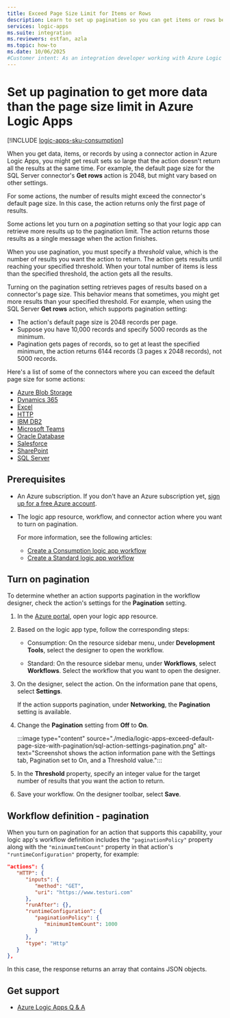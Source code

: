 ```yaml
---
title: Exceed Page Size Limit for Items or Rows
description: Learn to set up pagination so you can get items or rows beyond the default page size limit for connector actions in workflows for Azure Logic Apps.
services: logic-apps
ms.suite: integration
ms.reviewers: estfan, azla
ms.topic: how-to
ms.date: 10/06/2025
#Customer intent: As an integration developer working with Azure Logic Apps workflows, I need to know how to set up pagination to get and manage large data results.
---
```


# Set up pagination to get more data than the page size limit in Azure Logic Apps

[!INCLUDE [logic-apps-sku-consumption](includes/logic-apps-sku-consumption.md)]

When you get data, items, or records by using a connector action in Azure Logic Apps, you might get result sets so large that the action doesn't return all the results at the same time. For example, the default page size for the SQL Server connector's **Get rows** action is 2048, but might vary based on other settings.

For some actions, the number of results might exceed the connector's default page size. In this case, the action returns only the first page of results. 

Some actions let you turn on a *pagination* setting so that your logic app can retrieve more results up to the pagination limit. The action returns those results as a single message when the action finishes.

When you use pagination, you must specify a *threshold* value, which is the number of results you want the action to return. The action gets results until reaching your specified threshold. When your total number of items is less than the specified threshold, the action gets all the results.

Turning on the pagination setting retrieves pages of results based on a connector's page size. This behavior means that sometimes, you might get more results than your specified threshold. For example, when using the SQL Server **Get rows** action, which supports pagination setting:

- The action's default page size is 2048 records per page.
- Suppose you have 10,000 records and specify 5000 records as the minimum.
- Pagination gets pages of records, so to get at least the specified minimum, the action returns 6144 records (3 pages x 2048 records), not 5000 records.

Here's a list of some of the connectors where you can exceed the default page size for some actions:

- [Azure Blob Storage](/connectors/azureblob/)
- [Dynamics 365](/connectors/dynamicscrmonline/)
- [Excel](/connectors/excel/)
- [HTTP](../connectors/connectors-native-http.md)
- [IBM DB2](/connectors/db2/)
- [Microsoft Teams](/connectors/teams/)
- [Oracle Database](/connectors/oracle/)
- [Salesforce](/connectors/salesforce/)
- [SharePoint](/connectors/sharepointonline/)
- [SQL Server](/connectors/sql/)

## Prerequisites

- An Azure subscription. If you don't have an Azure subscription yet, [sign up for a free Azure account](https://azure.microsoft.com/free/).

- The logic app resource, workflow, and connector action where you want to turn on pagination.

  For more information, see the following articles:
  
  - [Create a Consumption logic app workflow](quickstart-create-example-consumption-workflow.md)
  - [Create a Standard logic app workflow](create-single-tenant-workflows-azure-portal.md)

## Turn on pagination

To determine whether an action supports pagination in the workflow designer, check the action's settings for the **Pagination** setting.

1. In the [Azure portal](https://portal.azure.com), open your logic app resource.

1. Based on the logic app type, follow the corresponding steps:

    - Consumption: On the resource sidebar menu, under **Development Tools**, select the designer to open the workflow.
    
    - Standard: On the resource sidebar menu, under **Workflows**, select **Workflows**. Select the workflow that you want to open the designer.

1. On the designer, select the action. On the information pane that opens, select **Settings**.

   If the action supports pagination, under **Networking**, the **Pagination** setting is available.

1. Change the **Pagination** setting from **Off** to **On**.

   :::image type="content" source="./media/logic-apps-exceed-default-page-size-with-pagination/sql-action-settings-pagination.png" alt-text="Screenshot shows the action information pane with the Settings tab, Pagination set to On, and a Threshold value.":::

1. In the **Threshold** property, specify an integer value for the target number of results that you want the action to return.

1. Save your workflow. On the designer toolbar, select **Save**.

## Workflow definition - pagination

When you turn on pagination for an action that supports this capability, your logic app's workflow definition includes the `"paginationPolicy"` property along with the `"minimumItemCount"` property in that action's `"runtimeConfiguration"` property, for example:

```json
"actions": {
   "HTTP": {
      "inputs": {
         "method": "GET",
         "uri": "https://www.testuri.com"
      },
      "runAfter": {},
      "runtimeConfiguration": {
         "paginationPolicy": {
            "minimumItemCount": 1000
         }
      },
      "type": "Http"
   }
},
```

In this case, the response returns an array that contains JSON objects.

## Get support

- [Azure Logic Apps Q & A](/answers/topics/azure-logic-apps.html)
